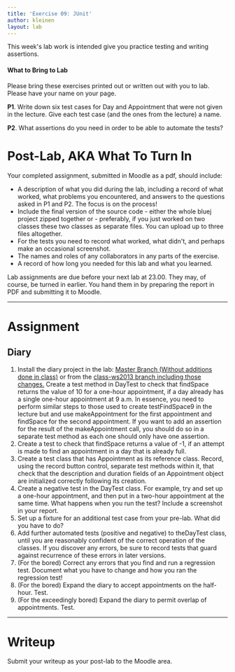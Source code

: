 ```yaml
---
title: 'Exercise 09: JUnit'
author: kleinen
layout: lab
---
```


This week's lab work is intended give you practice testing and writing assertions.

#### What to Bring to Lab

Please bring these exercises printed out or written out with you to lab. Please have your name on your page.

**P1**. Write down six test cases for Day and Appointment that were not given in the lecture. Give each test case (and the ones from the lecture) a name.

**P2**. What assertions do you need in order to be able to automate the tests?

# Post-Lab, AKA  What To Turn In
Your completed assignment, submitted in Moodle as a pdf,
should include:

- A description of what you did during the lab, including a record of what worked, what problems you encountered, and answers to the questions asked in P1 and P2. The focus is on the process!
- Include the final version of the source code - either the whole bluej project zipped together or - preferably, if you just worked on two classes these two classes as separate files. You can upload up to three files altogether.
- For the tests you need to record what worked, what didn't, and perhaps make an occasional screenshot.
- The names and roles of any collaborators in any parts of the exercise.
- A record of how long you needed for this lab and what you learned.

Lab assignments are due before your next lab at 23.00. They may, of course, be turned
in earlier. You hand them in by preparing the report in PDF and submitting it to Moodle.

* * *

# Assignment

## Diary

1. Install the diary project in the lab: [Master Branch (Without additions done in class)](https://github.com/htw-imi-info1/chapter07_testing/tree/master/diary-prototype) or from the [class-ws2013 branch including those changes.](https://github.com/htw-imi-info1/chapter07_testing/tree/class-ws2013/diary-prototype) Create a test method in DayTest to check that findSpace returns the value of 10 for a one-hour appointment, if a day already has a single one-hour appointment at 9 a.m. In essence, you need to perform similar steps to those used to create testFindSpace9  in the lecture but and use makeAppointment for the first appointment and findSpace for the second appointment. If you want to add an assertion for the result of the makeAppointment call, you should do so in a separate test method as each one should only have one assertion.
2. Create a test to check that findSpace returns a value of -1, if an attempt is made to find an appointment in a day that is already full.
3. Create a test class that has Appointment as its reference class. Record, using the record button control, separate test methods within it, that check that the description and duration fields of an Appointment object are initialized correctly following its creation.
4. Create a negative test in the DayTest class. For example, try and set up a one-hour appointment, and then put in a two-hour appointment at the same time. What happens when you run the test? Include a screenshot in your report.
5. Set up a fixture for an additional test case from your pre-lab. What did you have to do?
6. Add further automated tests (positive and negative) to theDayTest class, until you are reasonably confident of the correct operation of the classes. If you discover any errors, be sure to record tests that guard against recurrence of these errors in later versions.
7. (For the bored) Correct any errors that you find and run a regression test. Document what you have to change and how you ran the regression test!
8. (For the bored) Expand the diary to accept appointments on the half-hour. Test.
9. (For the exceedingly bored) Expand the diary to permit overlap of appointments. Test.

***

# Writeup

Submit your writeup as your post-lab to the Moodle area.

